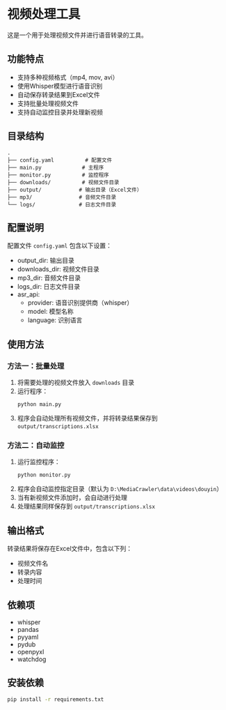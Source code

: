 # 视频处理工具

这是一个用于处理视频文件并进行语音转录的工具。

## 功能特点

- 支持多种视频格式（mp4, mov, avi）
- 使用Whisper模型进行语音识别
- 自动保存转录结果到Excel文件
- 支持批量处理视频文件
- 支持自动监控目录并处理新视频

## 目录结构

```
.
├── config.yaml          # 配置文件
├── main.py             # 主程序
├── monitor.py          # 监控程序
├── downloads/          # 视频文件目录
├── output/            # 输出目录（Excel文件）
├── mp3/               # 音频文件目录
└── logs/              # 日志文件目录
```

## 配置说明

配置文件 `config.yaml` 包含以下设置：

- output_dir: 输出目录
- downloads_dir: 视频文件目录
- mp3_dir: 音频文件目录
- logs_dir: 日志文件目录
- asr_api:
  - provider: 语音识别提供商（whisper）
  - model: 模型名称
  - language: 识别语言

## 使用方法

### 方法一：批量处理
1. 将需要处理的视频文件放入 `downloads` 目录
2. 运行程序：
   ```
   python main.py
   ```
3. 程序会自动处理所有视频文件，并将转录结果保存到 `output/transcriptions.xlsx`

### 方法二：自动监控
1. 运行监控程序：
   ```
   python monitor.py
   ```
2. 程序会自动监控指定目录（默认为 `D:\MediaCrawler\data\videos\douyin`）
3. 当有新视频文件添加时，会自动进行处理
4. 处理结果同样保存到 `output/transcriptions.xlsx`

## 输出格式

转录结果将保存在Excel文件中，包含以下列：
- 视频文件名
- 转录内容
- 处理时间

## 依赖项

- whisper
- pandas
- pyyaml
- pydub
- openpyxl
- watchdog

## 安装依赖

```bash
pip install -r requirements.txt
```